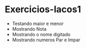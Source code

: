 # Exercicios-lacos1
<ul>

<li>Testando maior e menor</li>

<li>Mostrando Nota</li>

<li>Mostrando o nome digitado</li>

<li>Mostrando numeros Par e Impar</li>
  
<ul/>

